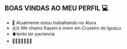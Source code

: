 ## BOAS VINDAS AO MEU PERFIL 💻


- 📖  Atualmente estou trabalhando no Alura.
- 🇧🇷  Me chamo Kayani e moro em Cruzeiro do Iguaçu.
- 🫀tento ter  paciencia
- 🌌🌻🇧🇷🤟⚓💟
